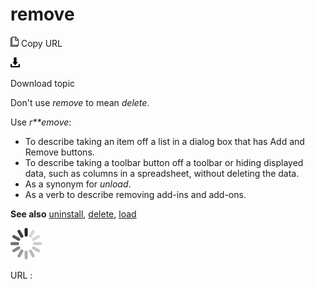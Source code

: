 # remove

![Copy URL](media/remove/Copy.png)
Copy URL

![Download](media/remove/Download.png)

Download topic

Don't use *remove* to mean *delete*. 

Use *r**emove*:

  - To describe taking an item off a list in a dialog box that has Add and Remove buttons. 
  - To
    describe taking a toolbar button off a toolbar or hiding displayed
    data, such as columns in a spreadsheet, without deleting the
    data. 
  - As a synonym for *unload*. 
  - As a verb to describe removing add-ins and add-ons. 

**See also**  [uninstall](https://worldready.cloudapp.net/Styleguide/Read?id=2700&topicid=33611), [delete](https://worldready.cloudapp.net/Styleguide/Read?id=2700&topicid=33613)[,](https://worldready.cloudapp.net/Styleguide/Read?id=2700&topicid=33613) [load](https://worldready.cloudapp.net/Styleguide/Read?id=2700&topicid=33614)

![In progress](media/remove/activity-large.gif)

URL :
